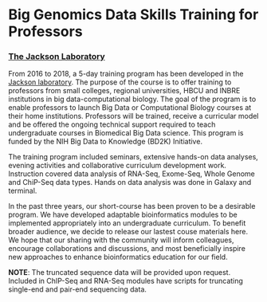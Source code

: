 # Big Genomics Data Skills Training for Professors 
### [The Jackson Laboratory](http://www.jax.org)

From 2016 to 2018, a 5-day training program has been developed in the [Jackson laboratory](http://www.jax.org). The purpose of the course is to offer training to professors from small colleges, regional universities, HBCU and INBRE institutions in big data-computational biology. The goal of the program is to enable professors to launch Big Data or Computational Biology courses at their home institutions. Professors will be trained, receive a curricular model and be offered the ongoing technical support required to teach undergraduate courses in Biomedical Big Data science. This program is funded by the NIH Big Data to Knowledge (BD2K) Initiative.

The training program included seminars, extensive hands-on data analyses, evening activities and collaborative curriculum development work. Instruction covered data analysis of RNA-Seq, Exome-Seq, Whole Genome and ChiP-Seq data types. Hands on data analysis was done in Galaxy and terminal.

In the past three years, our short-course has been proven to be a desirable program. We have developed adaptable bioinformatics modules to be implemented appropriately into an undergraduate curriculum. To benefit broader audience, we decide to release our lastest couse materials here. We hope that our sharing with the community will inform colleagues, encourage collaborations and discussions, and most beneficially inspire new approaches to enhance bioinformatics education for our field. 

**NOTE**: The truncated sequence data will be provided upon request. Included in ChIP-Seq and RNA-Seq modules have scripts for truncating single-end and pair-end sequencing data. 
